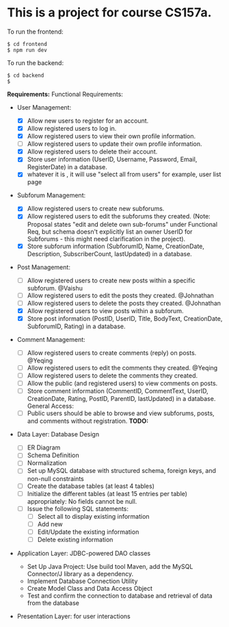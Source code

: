 # This is a project for course CS157a.

To run the frontend: 
```
$ cd frontend
$ npm run dev
```

To run the backend: 
```
$ cd backend
$ 
```
**Requirements:**
Functional Requirements:

- User Management:
    - [x] Allow new users to register for an account.
    - [x] Allow registered users to log in. 
    - [x] Allow registered users to view their own profile information.
    - [ ] Allow registered users to update their own profile information.
    - [x] Allow registered users to delete their account.
    - [x] Store user information (UserID, Username, Password, Email, RegisterDate) in a database.
    - [x] whatever it is , it will use "select all from users" for example, user list page
- Subforum Management:
    - [x] Allow registered users to create new subforums.
    - [x] Allow registered users to edit the subforums they created. (Note: Proposal states "edit and delete own sub-forums" under Functional Req, but schema doesn't explicitly list an owner UserID for Subforums - this might need clarification in the project).
    - [x] Store subforum information (SubforumID, Name, CreationDate, Description, SubscriberCount, lastUpdated) in a database.
- Post Management:
    - [ ] Allow registered users to create new posts within a specific subforum. @Vaishu
    - [ ] Allow registered users to edit the posts they created.                 @Johnathan
    - [ ] Allow registered users to delete the posts they created.               @Johnathan
    - [x] Allow registered users to view posts within a subforum.  
    - [X] Store post information (PostID, UserID, Title, BodyText, CreationDate, SubforumID, Rating) in a database.
- Comment Management:
    - [ ] Allow registered users to create comments (reply) on posts.           @Yeqing
    - [ ] Allow registered users to edit the comments they created.             @Yeqing
    - [ ] Allow registered users to delete the comments they created.
    - [ ] Allow the public (and registered users) to view comments on posts.
    - [ ] Store comment information (CommentID, CommentText, UserID, CreationDate, Rating, PostID, ParentID, lastUpdated) in a database.
General Access:
    - [ ] Public users should be able to browse and view subforums, posts, and comments without registration.
**TODO:**

- Data Layer: Database Design
    - [ ] ER Diagram
    - [ ] Schema Definition
    - [ ] Normalization
    - [ ] Set up MySQL database with structured schema, foreign keys, and non-null constraints
    - [ ] Create the database tables (at least 4 tables) 
    - [ ] Initialize the different tables (at least 15 entries per table) appropriately: No fields cannot be null.
    - [ ] Issue the following SQL statements:
        - [ ] Select all to display existing information
        - [ ] Add new
        - [ ] Edit/Update the existing information
        - [ ] Delete existing information

- Application Layer: JDBC-powered DAO classes
    * Set Up Java Project: Use build tool Maven, add the MySQL Connector/J library as a dependency.
    * Implement Database Connection Utility
    * Create Model Class and Data Access Object
    * Test and confirm the connection to database and retrieval of data from the database

- Presentation Layer: for user interactions
